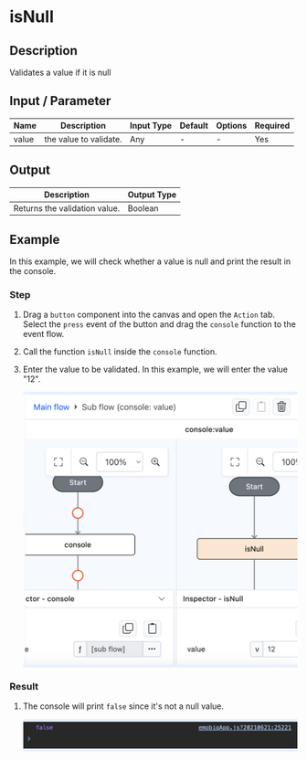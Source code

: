 # isNull

## Description

Validates a value if it is null 

## Input / Parameter

| Name | Description | Input Type | Default | Options | Required |
| ------ | ------ | ------ | ------ | ------ | ------ |
| value | the value to validate. | Any | - | - | Yes |

## Output

| Description | Output Type |
| ------ | ------ |
| Returns the validation value. | Boolean |

## Example

In this example, we will check whether a value is null and print the result in the console.

### Step

1. Drag a `button` component into the canvas and open the `Action` tab. Select the `press` event of the button and drag the `console` function to the event flow.
2. Call the function `isNull` inside the `console` function.
3. Enter the value to be validated. In this example, we will enter the value "12".

    <div style="display:flex; align-items:center; justify-content:center; background-color: #E7F1FF;">
        <img src="./isNull-step-1.png"
        style="width: 100%; padding: 5px;"/>
    </div>

### Result

1. The console will print `false` since it's not a null value.

    <div style="display:flex; align-items:center; justify-content:center; background-color: #E7F1FF;">
        <img src="./isNull-result-1.png"
        style="width: 100%; padding: 5px;"/>
    </div>